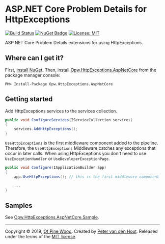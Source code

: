 # ASP.NET Core Problem Details for HttpExceptions
[![Build Status](https://ofpinewood.visualstudio.com/Of%20Pine%20Wood/_apis/build/status/ofpinewood.http-exceptions?branchName=master)](https://ofpinewood.visualstudio.com/Of%20Pine%20Wood/_build/latest?definitionId=6&branchName=master)
[![NuGet Badge](https://img.shields.io/nuget/v/Opw.HttpExceptions.AspNetCore.svg)](https://www.nuget.org/packages/Opw.HttpExceptions.AspNetCore/)
[![License: MIT](https://img.shields.io/github/license/ofpinewood/http-exceptions.svg)](https://github.com/ofpinewood/http-exceptions/blob/master/LICENSE)

ASP.NET Core Problem Details extensions for using HttpExceptions.

## Where can I get it?
First, [install NuGet](http://docs.nuget.org/docs/start-here/installing-nuget). Then, install [Opw.HttpExceptions.AspNetCore](https://www.nuget.org/packages/Opw.HttpExceptions.AspNetCore/) from the package manager console:

```
PM> Install-Package Opw.HttpExceptions.AspNetCore
```

## Getting started
Add HttpExceptions services to the services collection.
``` csharp
public void ConfigureServices(IServiceCollection services)
{
    services.AddHttpExceptions();
}
```

`UseHttpExceptions` is the first middleware component added to the pipeline. Therefore, the `UseHttpExceptions` Middleware catches any exceptions that occur in later calls.
When using HttpExceptions you don't need to use `UseExceptionHandler` or `UseDeveloperExceptionPage`.
``` csharp
public void Configure(IApplicationBuilder app)
{
    app.UseHttpExceptions(); // this is the first middleware component added to the pipeline

    ...
}

```

## Samples
See [Opw.HttpExceptions.AspNetCore.Sample](/docs/Opw.HttpExceptions.AspNetCore.Sample.md).

---
Copyright &copy; 2019, [Of Pine Wood](http://ofpinewood.com).
Created by [Peter van den Hout](http://ofpinewood.com).
Released under the terms of the [MIT license](https://github.com/ofpinewood/http-exceptions/blob/master/LICENSE).